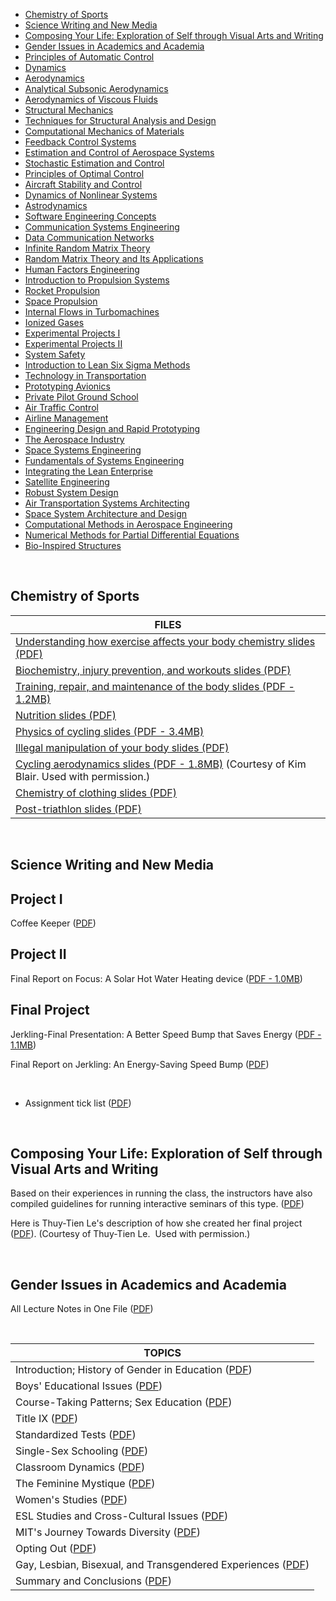 <ul>
<li><a href="#course1">Chemistry of Sports</a></li>
<li><a href="#course2">Science Writing and New Media</a></li>
<li><a href="#course3">Composing Your Life: Exploration of Self through Visual Arts and Writing</a></li>
<li><a href="#course4">Gender Issues in Academics and Academia</a></li>
<li><a href="#course5">Principles of Automatic Control</a></li>
<li><a href="#course6">Dynamics</a></li>
<li><a href="#course7">Aerodynamics</a></li>
<li><a href="#course8">Analytical Subsonic Aerodynamics</a></li>
<li><a href="#course9">Aerodynamics of Viscous Fluids</a></li>
<li><a href="#course10">Structural Mechanics </a></li>
<li><a href="#course11">Techniques for Structural Analysis and Design</a></li>
<li><a href="#course12">Computational Mechanics of Materials</a></li>
<li><a href="#course13">Feedback Control Systems</a></li>
 <li><a href="#course14">Estimation and Control of Aerospace Systems</a></li>
<li><a href="#course15">Stochastic Estimation and Control</a></li> 
 <li><a href="#course16">Principles of Optimal Control</a></li>  
   <li><a href="#course17">Aircraft Stability and Control</a></li> 
  <li><a href="#course18">Dynamics of Nonlinear Systems</a></li> 
<li><a href="#course19">Astrodynamics</a></li>
 <li><a href="#course20">Software Engineering Concepts</a></li>
<li><a href="#course21">Communication Systems Engineering</a></li> 
 <li><a href="#course22">Data Communication Networks</a></li>  
   <li><a href="#course23">Infinite Random Matrix Theory</a></li> 
  <li><a href="#course24">Random Matrix Theory and Its Applications</a></li>
  <li><a href="#course25">Human Factors Engineering</a></li>
<li><a href="#course26">Introduction to Propulsion Systems</a></li> 
 <li><a href="#course27">Rocket Propulsion</a></li>  
   <li><a href="#course28">Space Propulsion</a></li> 
  <li><a href="#course29">Internal Flows in Turbomachines</a></li> 
   <li><a href="#course30">Ionized Gases</a></li>
<li><a href="#course31">Experimental Projects I</a></li> 
 <li><a href="#course32">Experimental Projects II</a></li>  
   <li><a href="#course33">System Safety</a></li> 
  <li><a href="#course34">Introduction to Lean Six Sigma Methods</a></li> 
  <li><a href="#course35">Technology in Transportation</a></li>  
   <li><a href="#course36">Prototyping Avionics</a></li> 
  <li><a href="#course37">Private Pilot Ground School</a></li> 
   <li><a href="#course38">Air Traffic Control</a></li> 
   <li><a href="#course39">Airline Management</a></li> 
  <li><a href="#course40">Engineering Design and Rapid Prototyping</a></li> 
   <li><a href="#course41">The Aerospace Industry</a></li> 
   <li><a href="#course42">Space Systems Engineering</a></li> 
   <li><a href="#course43">Fundamentals of Systems Engineering</a></li> 
   <li><a href="#course44">Integrating the Lean Enterprise</a></li> 
   <li><a href="#course45">Satellite Engineering</a></li> 
   <li><a href="#course46">Robust System Design</a></li> 
   <li><a href="#course47">Air Transportation Systems Architecting</a></li> 
 <li><a href="#course48">Space System Architecture and Design</a></li> 
   <li><a href="#course49">Computational Methods in Aerospace Engineering</a></li> 
   <li><a href="#course50">Numerical Methods for Partial Differential Equations</a></li> 
   <li><a href="#course51">Bio-Inspired Structures</a></li> 

</ul>
<p>&nbsp;</p>
<h2 id="course1">Chemistry of Sports</h2>

<table class="tablewidth75" summary="See table caption for summary.">
<thead>
<tr>
<th scope="col">FILES</th>
</tr>
</thead>
<tbody>
<tr class="row">
<td><a href="MITES_010S13_lec1.pdf">Understanding how exercise affects your body chemistry slides (PDF)</a></td>
</tr>
<tr class="alt-row">
<td><a href="MITES_010S13_lec2.pdf">Biochemistry, injury prevention, and workouts slides (PDF)</a></td>
</tr>
<tr class="row">
<td><a href="MITES_010S13_lec3.pdf">Training, repair, and maintenance of the body slides (PDF - 1.2MB)</a></td>
</tr>
<tr class="alt-row">
<td><a href="MITES_010S13_lec4.pdf">Nutrition slides (PDF)</a></td>
</tr>
<tr class="alt-row">
<td><a href="MITES_010S13_lec6.pdf">Physics of cycling slides (PDF - 3.4MB)</a></td>
</tr>
<tr class="row">
<td><a href="MITES_010S13_lec9.pdf">Illegal manipulation of your body slides (PDF)</a></td>
</tr>
<tr class="alt-row">
<td><a href="MITES_010S13_lec10.pdf">Cycling aerodynamics slides (PDF - 1.8MB)</a>&nbsp;(Courtesy of Kim Blair. Used with permission.)</td>
</tr>
<tr class="row">
<td><a href="MITES_010S13_lec11.pdf">Chemistry of clothing slides (PDF)</a></td>
</tr>
<tr class="row">
<td><a href="MITES_010S13_lec16.pdf">Post-triathlon slides (PDF)</a></td>
</tr>
</tbody>
</table>
</br>

<h2 id="course2">Science Writing and New Media</h2>

<h2 class="subhead">Project I</h2>
<p>Coffee Keeper (<a href="MIT21W_732F10_coffeekeep1.pdf">PDF</a>)</p>
<h2 class="subhead">Project II</h2>
<p>Final Report on Focus: A Solar Hot Water Heating device&nbsp;<span class="nobr">(<a href="MIT21W_732F10_final_focus1.pdf">PDF - 1.0MB</a>)</span></p>
<h2 class="subhead">Final Project</h2>
<p>Jerkling-Final Presentation: A Better Speed Bump that Saves Energy&nbsp;<span class="nobr">(<a href="MIT21W_732F10_Finalpres1.pdf">PDF - 1.1MB</a>)</span></p>
<p>Final Report on Jerkling: An Energy-Saving Speed Bump (<a href="MIT21W_732F10_jerklingrep.pdf">PDF</a>)</p>
</br>

<ul>
<li>Assignment tick list (<a href="MIT21W_732F10_ticklist.pdf">PDF</a>)&nbsp;</li>
</ul>
</br>
<h2 id="course3">Composing Your Life: Exploration of Self through Visual Arts and Writing</h2>

<p>Based on their experiences in running the class, the instructors have also compiled guidelines for running interactive seminars of this type. (<a href="MITES_240S06_smnr_lead.pdf">PDF</a>)</p>
<p>Here is Thuy-Tien Le's description of how she created her final project (<a href="MITES_240S06_blurb_for_ocw.pdf">PDF</a>). (Courtesy of Thuy-Tien Le.&nbsp; Used with permission.)</p>
</br>

<h2 id="course4">Gender Issues in Academics and Academia</h2>
<p>All Lecture Notes in One File (<a href="MITES_242S04_lecs.pdf">PDF</a>)</p>
</br>
<table class="tablewidth50" summary="See table caption for summary.">
<thead>
<tr>
<th scope="col">TOPICS</th>
</tr>
</thead>
<tbody>
<tr class="row">
<td>Introduction; History of Gender in Education (<a href="MITES_242S04_ses1.pdf">PDF</a>)</td>
</tr>
<tr class="alt-row">
<td>Boys' Educational Issues (<a href="MITES_242S04_ses2.pdf">PDF</a>)</td>
</tr>
<tr class="row">
<td>Course-Taking Patterns; Sex Education (<a href="MITES_242S04_ses3.pdf">PDF</a>)</td>
</tr>
<tr class="alt-row">
<td>Title IX (<a href="MITES_242S04_ses4.pdf">PDF</a>)</td>
</tr>
<tr class="row">
<td>Standardized Tests (<a href="MITES_242S04_ses5.pdf">PDF</a>)</td>
</tr>
<tr class="alt-row">
<td>Single-Sex Schooling (<a href="MITES_242S04_ses6.pdf">PDF</a>)</td>
</tr>
<tr class="row">
<td>Classroom Dynamics (<a href="MITES_242S04_ses7.pdf">PDF</a>)</td>
</tr>
<tr class="alt-row">
<td>The Feminine Mystique (<a href="MITES_242S04_ses8.pdf">PDF</a>)</td>
</tr>
<tr class="row">
<td>Women's Studies (<a href="MITES_242S04_ses9.pdf">PDF</a>)</td>
</tr>
<tr class="alt-row">
<td>ESL Studies and Cross-Cultural Issues (<a href="MITES_242S04_ses10.pdf">PDF</a>)</td>
</tr>
<tr class="row">
<td>MIT's Journey Towards Diversity (<a href="MITES_242S04_ses11.pdf">PDF</a>)</td>
</tr>
<tr class="alt-row">
<td>Opting Out (<a href="MITES_242S04_ses12.pdf">PDF</a>)</td>
</tr>
<tr class="row">
<td>Gay, Lesbian, Bisexual, and Transgendered Experiences (<a href="MITES_242S04_ses13.pdf">PDF</a>)</td>
</tr>
<tr class="alt-row">
<td>Summary and Conclusions (<a href="MITES_242S04_ses14.pdf">PDF</a>)</td>
</tr>
</tbody>
</table>
</br>
